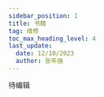 ```yaml
---
sidebar_position: 1
title: 书籍
tag: 维修
toc_max_heading_level: 4
last_update:
  date: 12/10/2023
  author: 张年强
---
```


待编辑
